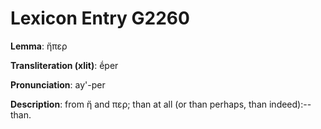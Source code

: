 # Lexicon Entry G2260

**Lemma**: ἤπερ

**Transliteration (xlit)**: ḗper

**Pronunciation**: ay'-per

**Description**:
from ἤ and περ; than at all (or than perhaps, than indeed):--than.
